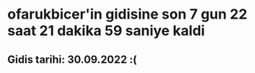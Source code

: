 # ofarukbicer'in gidisine son 7 gun 22 saat 21 dakika 59 saniye kaldi

## Gidis tarihi: 30.09.2022 :(
